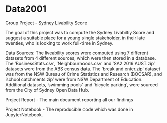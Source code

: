 # Data2001
Group Project - Sydney Livability Score

The goal of this project was to compute the Sydney Livabiltiy Score and suggest a suitable place for a young single stakeholder, 
in their late twenties, who is looking to work full-time in Sydney.

Data Sources: 
The liveability scores were computed using 7 different datasets from 4 different sources, which were then
stored in a database. The ’BusinessStats.csv’, ’Neighbourhoods.csv’ and ’SA2 2016 AUST.zip’ datasets
were from the ABS census data. The ’break and enter.zip’ dataset was from the NSW Bureau of Crime
Statistics and Research (BOCSAR), and ’school catchments.zip’ were from NSW Department of Education.
Additional datasets, ’swimming pools’ and ’bicycle parking’, were sourced from the City of Sydney
Open Data Hub.

Project Report - The main document reporting all our findings

Project Notebook - The reproducible code which was done in JupyterNotebook. 
